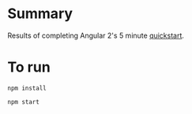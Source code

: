 # Summary
Results of completing Angular 2's 5 minute [quickstart](https://angular.io/docs/ts/latest/quickstart.html).

# To run

```
npm install
```

```
npm start
```

